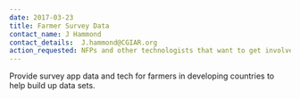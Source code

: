 ```yaml
---
date: 2017-03-23
title: Farmer Survey Data
contact_name: J Hammond
contact_details:  J.hammond@CGIAR.org
action_requested: NFPs and other technologists that want to get involved with the project.
---
```

Provide survey app data and tech for farmers in developing countries to help build up data sets.
